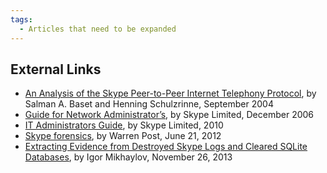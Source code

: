 ```yaml
---
tags:
  - Articles that need to be expanded
---
```

## External Links

- [An Analysis of the Skype Peer-to-Peer Internet Telephony Protocol](https://www.cs.columbia.edu/technical-reports/),
  by Salman A. Baset and Henning Schulzrinne, September 2004
- [Guide for Network Administrator’s](http://download.skype.com/share/security/network-admin-guide-version2.2.pdf),
  by Skype Limited, December 2006
- [IT Administrators Guide](http://download.skype.com/share/business/guides/skype-it-administrators-guide.pdf),
  by Skype Limited, 2010
- [Skype forensics](https://blogs.opera.com/news/), by
  Warren Post, June 21, 2012
- [Extracting Evidence from Destroyed Skype Logs and Cleared SQLite Databases](https://forensicfocus.com/articles/extracting-evidence-from-destroyed-skype-logs-and-cleared-sqlite-databases/),
  by Igor Mikhaylov, November 26, 2013
